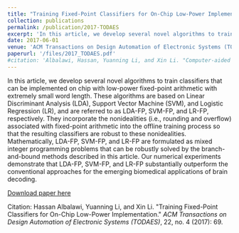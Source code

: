 ```yaml
---
title: "Training Fixed-Point Classifiers for On-Chip Low-Power Implementation"
collection: publications
permalink: /publication/2017-TODAES
excerpt: 'In this article, we develop several novel algorithms to train classifiers that can be implemented on chip with low-power fixed-point arithmetic with extremely small word length. These algorithms are based on Linear Discriminant Analysis (LDA), Support Vector Machine (SVM), and Logistic Regression (LR), and are referred to as LDA-FP, SVM-FP, and LR-FP, respectively. They incorporate the nonidealities (i.e., rounding and overflow) associated with fixed-point arithmetic into the offline training process so that the resulting classifiers are robust to these nonidealities. Mathematically, LDA-FP, SVM-FP, and LR-FP are formulated as mixed integer programming problems that can be robustly solved by the branch-and-bound methods described in this article. Our numerical experiments demonstrate that LDA-FP, SVM-FP, and LR-FP substantially outperform the conventional approaches for the emerging biomedical applications of brain decoding. '
date: 2017-06-01
venue: 'ACM Transactions on Design Automation of Electronic Systems (TODAES)'
paperurl: '/files/2017_TODAES.pdf'
#citation: 'Albalawi, Hassan, Yuanning Li, and Xin Li. "Computer-aided design of machine learning algorithm: Training fixed-point classifier for on-chip low-power implementation." In <i>Proceedings of the 51st Annual Design Automation Conference</i>, pp. 1-6. ACM, 2014.'
---
```

In this article, we develop several novel algorithms to train classifiers that can be implemented on chip with low-power fixed-point arithmetic with extremely small word length. These algorithms are based on Linear Discriminant Analysis (LDA), Support Vector Machine (SVM), and Logistic Regression (LR), and are referred to as LDA-FP, SVM-FP, and LR-FP, respectively. They incorporate the nonidealities (i.e., rounding and overflow) associated with fixed-point arithmetic into the offline training process so that the resulting classifiers are robust to these nonidealities. Mathematically, LDA-FP, SVM-FP, and LR-FP are formulated as mixed integer programming problems that can be robustly solved by the branch-and-bound methods described in this article. Our numerical experiments demonstrate that LDA-FP, SVM-FP, and LR-FP substantially outperform the conventional approaches for the emerging biomedical applications of brain decoding.

[Download paper here](/files/2017_TODAES.pdf)

Citation: Hassan Albalawi, Yuanning Li, and Xin Li. "Training Fixed-Point Classifiers for On-Chip Low-Power Implementation." <i>ACM Transactions on Design Automation of Electronic Systems (TODAES)</i>, 22, no. 4 (2017): 69.

